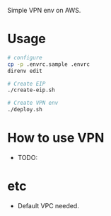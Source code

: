 Simple VPN env on AWS.

# Usage

```bash
# configure
cp -p .envrc.sample .envrc
direnv edit

# Create EIP
./create-eip.sh

# Create VPN env
./deploy.sh
```

# How to use VPN

- TODO:

# etc
- Default VPC needed.
